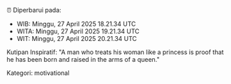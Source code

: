 ⏰ Diperbarui pada:
- WIB: Minggu, 27 April 2025 18.21.34 UTC
- WITA: Minggu, 27 April 2025 19.21.34 UTC
- WIT: Minggu, 27 April 2025 20.21.34 UTC

Kutipan Inspiratif:
"A man who treats his woman like a princess is proof that he has been born and raised in the arms of a queen."


Kategori: motivational

